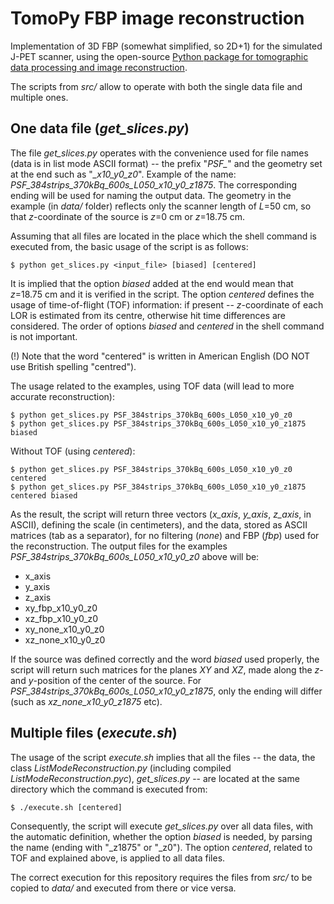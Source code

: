 # TomoPy FBP image reconstruction

Implementation of 3D FBP (somewhat simplified, so 2D+1) for the simulated J-PET scanner, using the open-source [Python package for tomographic data processing and image reconstruction](tomopy.readthedocs.io "TomoPy"). 

The scripts from *src/* allow to operate with both the single data file and multiple ones.

## One data file (*get_slices.py*)

The file *get_slices.py* operates with the convenience used for file names (data is in list mode ASCII format) -- the prefix "*PSF_*" and the geometry set at the end such as "*_x10_y0_z0*". Example of the name: *PSF_384strips_370kBq_600s_L050_x10_y0_z1875*. The corresponding ending will be used for naming the output data. The geometry in the example (in *data/* folder) reflects only the scanner length of *L*=50 cm, so that *z*-coordinate of the source is *z*=0 cm or *z*=18.75 cm. 

Assuming that all files are located in the place which the shell command is executed from, the basic usage of the script is as follows:
```
$ python get_slices.py <input_file> [biased] [centered]
```
It is implied that the option *biased* added at the end would mean that *z*=18.75 cm and it is verified in the script. The option *centered* defines the usage of time-of-flight (TOF) information: if present -- *z*-coordinate of each LOR is estimated from its centre, otherwise hit time differences are considered. The order of options *biased* and *centered* in the shell command is not important. 

(!) Note that the word "centered" is written in American English (DO NOT use British spelling "centred").

The usage related to the examples, using TOF data (will lead to more accurate reconstruction):
```
$ python get_slices.py PSF_384strips_370kBq_600s_L050_x10_y0_z0
$ python get_slices.py PSF_384strips_370kBq_600s_L050_x10_y0_z1875 biased
```
Without TOF (using *centered*):
```
$ python get_slices.py PSF_384strips_370kBq_600s_L050_x10_y0_z0 centered
$ python get_slices.py PSF_384strips_370kBq_600s_L050_x10_y0_z1875 centered biased
```
As the result, the script will return three vectors (*x_axis*, *y_axis*, *z_axis*, in ASCII), defining the scale (in centimeters), and the data, stored as ASCII matrices (tab as a separator), for no filtering (*none*) and FBP (*fbp*) used for the reconstruction. The output files for the examples *PSF_384strips_370kBq_600s_L050_x10_y0_z0* above will be:
- x_axis
- y_axis
- z_axis
- xy_fbp_x10_y0_z0
- xz_fbp_x10_y0_z0
- xy_none_x10_y0_z0
- xz_none_x10_y0_z0

If the source was defined correctly and the word *biased* used properly, the script will return such matrices for the planes *XY* and *XZ*, made along the *z*- and *y*-position of the center of the source.  For *PSF_384strips_370kBq_600s_L050_x10_y0_z1875*, only the ending will differ (such as *xz_none_x10_y0_z1875* etc).

## Multiple files (*execute.sh*)

The usage of the script *execute.sh* implies that all the files -- the data, the class *ListModeReconstruction.py* (including compiled *ListModeReconstruction.pyc*), *get_slices.py* -- are located at the same directory which the command is executed from:
```
$ ./execute.sh [centered]
```
Consequently, the script will execute *get_slices.py* over all data files, with the automatic definition, whether the option *biased* is needed, by parsing the name (ending with "_z1875" or "_z0"). The option *centered*, related to TOF and explained above, is applied to all data files. 

The correct execution for this repository requires the files from *src/* to be copied to *data/* and executed from there or vice versa.
